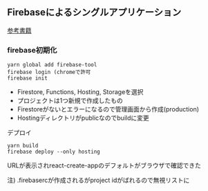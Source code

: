 ## Firebaseによるシングルアプリケーション
[参考書籍](https://www.amazon.co.jp/Firebase%E3%81%AB%E3%82%88%E3%82%8B%E3%82%B5%E3%83%BC%E3%83%90%E3%83%BC%E3%83%AC%E3%82%B9%E3%82%B7%E3%83%B3%E3%82%B0%E3%83%AB%E3%83%9A%E3%83%BC%E3%82%B8%E3%82%A2%E3%83%97%E3%83%AA%E3%82%B1%E3%83%BC%E3%82%B7%E3%83%A7%E3%83%B3-%E6%8A%80%E8%A1%93%E3%81%AE%E6%B3%89%E3%82%B7%E3%83%AA%E3%83%BC%E3%82%BA%EF%BC%88NextPublishing%EF%BC%89-%E5%B0%8F%E5%B3%B6-%E4%BD%91%E4%B8%80-ebook/dp/B07RWXSNRH/ref=sr_1_1?__mk_ja_JP=%E3%82%AB%E3%82%BF%E3%82%AB%E3%83%8A&crid=15EX1N17ZADND&keywords=firebase%E3%81%AB%E3%82%88%E3%82%8B%E3%82%B7%E3%83%B3%E3%82%B0%E3%83%AB&qid=1643639326&s=digital-text&sprefix=firebase%E3%81%AB%E3%82%88%E3%82%8B%E3%82%B7%E3%83%B3%E3%82%B0%E3%83%AB%2Cdigital-text%2C176&sr=1-1) 

### firebase初期化

```terminal
yarn global add firebase-tool
firebase login (chromeで許可
firebase init 
```
* Firestore, Functions, Hosting, Storageを選択
* プロジェクトは1つ新規で作成したもの
* Firestoreがないとエラーになるので管理画面から作成(production)
* Hostingディレクトリがpublicなのでbuildに変更

デプロイ
```terminal
yarn build
firebase deploy --only hosting
```

URLが表示されreact-create-appのデフォルトがブラウザで確認できた

注) .firebasercが作成されるがproject idがばれるので無視リストに
